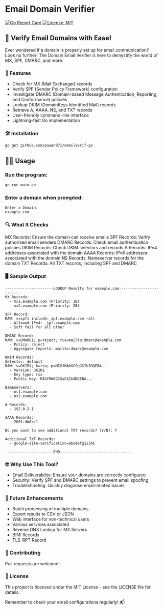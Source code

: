# Email Domain Verifier

[![Go Report Card](https://goreportcard.com/badge/github.com/pawan971/emailverif-go)](https://goreportcard.com/report/github.com/pawan971/emailverif-go)
[![License: MIT](https://img.shields.io/badge/License-MIT-yellow.svg)](https://opensource.org/licenses/MIT)

## 📧 Verify Email Domains with Ease!

Ever wondered if a domain is properly set up for email communication? Look no further! The Domain Email Verifier is here to demystify the world of MX, SPF, DMARC, and more.

### 🚀 Features

- Check for MX (Mail Exchanger) records
- Verify SPF (Sender Policy Framework) configuration
- Investigate DMARC (Domain-based Message Authentication, Reporting, and Conformance) policies
- Lookup DKIM (DomainKeys Identified Mail) records
- Retrieve A, AAAA, NS, and TXT records
- User-friendly command-line interface
- Lightning-fast Go implementation

### 🛠 Installation

```bash
go get github.com/pawan971/emailverif-go
```
## 🏃‍♂️ Usage

### Run the program:
```bash
go run main.go
```
### Enter a domain when prompted:

```
Enter a Domain: 
example.com
```

### 🔍 What It Checks

MX Records: Ensure the domain can receive emails
SPF Records: Verify authorized email senders
DMARC Records: Check email authentication policies
DKIM Records: Check DKIM selectors and records
A Records: IPv4 addresses associated with the domain
AAAA Records: IPv6 addresses associated with the domain
NS Records: Nameserver records for the domain
TXT Records: All TXT records, including SPF and DMARC

### 🖥 Sample Output
```
----------------------LOOKUP Results for example.com:-----------------------
MX Records:
  - mx1.example.com (Priority: 10)
  - mx2.example.com (Priority: 20)

SPF Record:
RAW: v=spf1 include:_spf.example.com ~all
  - Allowed IPv4: _spf.example.com
  - Soft fail for all other

DMARC Record:
RAW: v=DMARC1; p=reject; rua=mailto:dmarc@example.com
  - Policy: reject
  - Aggregate reports: mailto:dmarc@example.com

DKIM Records:
Selector: default
RAW: v=DKIM1; k=rsa; p=MIGfMA0GCSqGSIb3DQEBA...
  - Version: DKIM1
  - Key type: rsa
  - Public key: MIGfMA0GCSqGSIb3DQEBA...

Nameservers:
  - ns1.example.com
  - ns2.example.com

A Records:
  - 192.0.2.1

AAAA Records:
  - 2001:db8::1

Do you want to see additional TXT records? (Y/N): Y

Additional TXT Records:
  - google-site-verification=abcdefg12345

----------------------END---------------------------------

```

### 🤓 Why Use This Tool?

- Email Deliverability: Ensure your domains are correctly configured
- Security: Verify SPF and DMARC settings to prevent email spoofing
- Troubleshooting: Quickly diagnose email-related issues

### 🎯 Future Enhancements

- Batch processing of multiple domains
- Export results to CSV or JSON
- Web interface for non-technical users
- Various services associated
- Reverse DNS Lookup for MX Servers
- BIMI Records
- TLS-RPT Record

### 🤝 Contributing
Pull requests are welcome!

### 📜 License
This project is licensed under the MIT License - see the LICENSE file for details.

Remember to check your email configurations regularly! 📬
